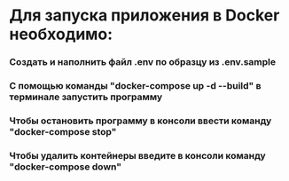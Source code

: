 # Для запуска приложения в Docker необходимо:
### Создать и наполнить файл .env по образцу из .env.sample
### С помощью команды "docker-compose up -d --build" в терминале запустить программу
### Чтобы остановить программу в консоли ввести команду "docker-compose stop"
### Чтобы удалить контейнеры введите в консоли команду "docker-compose down"